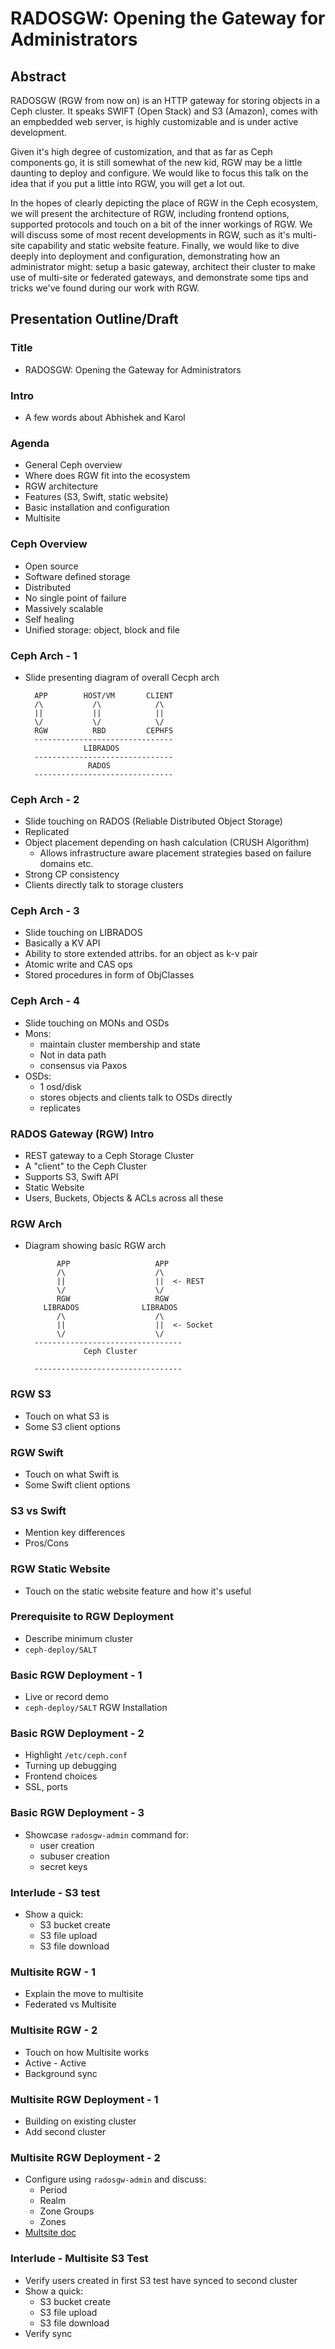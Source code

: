 # RADOSGW: Opening the Gateway for Administrators

## Abstract

RADOSGW (RGW from now on) is an HTTP gateway for storing objects in a Ceph cluster.
It speaks SWIFT (Open Stack) and S3 (Amazon), comes with an empbedded web server,
is highly customizable and is under active development.

Given it's high degree of customization, and that as far as Ceph components go,
it is still somewhat of the new kid, RGW may be a little daunting to deploy and
configure. We would like to focus this talk on the idea that if you put a little
into RGW, you will get a lot out.

In the hopes of clearly depicting the place of RGW in the Ceph ecosystem, we will
present the architecture of RGW, including frontend options, supported protocols
and touch on a bit of the inner workings of RGW. We will discuss some of most recent
developments in RGW, such as it's multi-site capability and static website feature.
Finally, we would like to dive deeply into deployment and configuration, demonstrating
how an administrator might: setup a basic gateway, architect their cluster to make use
of multi-site or federated gateways, and demonstrate some tips and tricks we've found
during our work with RGW.

## Presentation Outline/Draft

### Title
- RADOSGW: Opening the Gateway for Administrators

### Intro
- A few words about Abhishek and Karol

### Agenda
- General Ceph overview
- Where does RGW fit into the ecosystem
- RGW architecture
- Features (S3, Swift, static website)
- Basic installation and configuration
- Multisite

### Ceph Overview
- Open source
- Software defined storage
- Distributed
- No single point of failure
- Massively scalable
- Self healing
- Unified storage: object, block and file

### Ceph Arch - 1
- Slide presenting diagram of overall Cecph arch

        APP        HOST/VM       CLIENT
        /\           /\            /\
        ||           ||            ||
        \/           \/            \/
        RGW          RBD         CEPHFS
        -------------------------------
                   LIBRADOS
        -------------------------------
                    RADOS
        -------------------------------

### Ceph Arch - 2
- Slide touching on RADOS (Reliable Distributed Object Storage)
- Replicated
- Object placement depending on hash calculation (CRUSH Algorithm)
  + Allows infrastructure aware placement strategies based on failure domains etc.
- Strong CP consistency
- Clients directly talk to storage clusters

### Ceph Arch - 3
- Slide touching on LIBRADOS
- Basically a KV API
- Ability to store extended attribs. for an object as k-v pair
- Atomic write and CAS ops
- Stored procedures in form of ObjClasses

### Ceph Arch - 4
- Slide touching on MONs and OSDs
- Mons:
  + maintain cluster membership and state
  + Not in data path
  + consensus via Paxos
- OSDs:
  + 1 osd/disk
  + stores objects and clients talk to OSDs directly
  + replicates

### RADOS Gateway (RGW) Intro
- REST gateway to a Ceph Storage Cluster
- A "client" to the Ceph Cluster
- Supports S3, Swift API
- Static Website
- Users, Buckets, Objects & ACLs across all these

### RGW Arch
- Diagram showing basic RGW arch

             APP                   APP
             /\                    /\
             ||                    ||  <- REST
             \/                    \/
             RGW                   RGW
          LIBRADOS              LIBRADOS
             /\                    /\
             ||                    ||  <- Socket
             \/                    \/
        ---------------------------------
                   Ceph Cluster

        ---------------------------------

### RGW S3
- Touch on what S3 is
- Some S3 client options

### RGW Swift
- Touch on what Swift is
- Some Swift client options

### S3 vs Swift
- Mention key differences
- Pros/Cons

### RGW Static Website
- Touch on the static website feature and how it's useful

### Prerequisite to RGW Deployment
- Describe minimum cluster
- `ceph-deploy/SALT`

### Basic RGW Deployment - 1
- Live or record demo
- `ceph-deploy/SALT` RGW Installation

### Basic RGW Deployment - 2
- Highlight `/etc/ceph.conf`
- Turning up debugging
- Frontend choices
- SSL, ports

### Basic RGW Deployment - 3
- Showcase `radosgw-admin` command for:
  - user creation
  - subuser creation
  - secret keys

### Interlude - S3 test
- Show a quick:
  - S3 bucket create
  - S3 file upload
  - S3 file download

### Multisite RGW - 1
- Explain the move to multisite
- Federated vs Multisite

### Multisite RGW - 2
- Touch on how Multisite works
- Active - Active
- Background sync

### Multisite RGW Deployment - 1
- Building on existing cluster
- Add second cluster

### Multisite RGW Deployment - 2
- Configure using `radosgw-admin` and discuss:
  - Period
  - Realm
  - Zone Groups
  - Zones
- [Multsite doc](https://github.com/ceph/ceph/blob/master/doc/radosgw/multisite.rst)

### Interlude - Multisite S3 Test
- Verify users created in first S3 test have synced to second cluster
- Show a quick:
  - S3 bucket create
  - S3 file upload
  - S3 file download
- Verify sync
